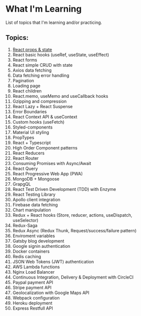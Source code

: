 # What I'm Learning

List of topics that I'm learning and/or practicing.

## Topics:

1) [React props & state](https://github.com/JoakimTeixeira/tweet-component)
2) React basic hooks (useRef, useState, useEffect)
3) React forms
4) React simple CRUD with state
5) Axios data fetching
6) Data fetching error handling
7) Pagination
8) Loading page 
9) React children
10) React.memo, useMemo and useCallback hooks
11) Gzipping and compression
12) React Lazy + React Suspense
13) Error Boundaries
14) React Context API & useContext
15) Custom hooks (useFetch)
16) Styled-components
17) Material UI styling
18) PropTypes
19) React + Typescript
20) High Order Component patterns
21) React Reducers
22) React Router
23) Consuming Promises with Async/Await
24) React Query
25) React Progressive Web App (PWA)
26) MongoDB + Mongoose
27) GrapgQL 
28) React Test Driven Development (TDD) with Enzyme
29) React Testing Library
30) Apollo client integration
31) Firebase data fetching
32) Chart manipulation
33) Redux + React hooks (Store, reducer, actions, useDispatch, useSelector)
34) Redux-Saga
35) Redux Async (Redux Thunk, Request/success/failure pattern)
36) Enviroment variables  
37) Gatsby blog development
38) Google signin authentication
39) Docker containers
40) Redis caching
41) JSON Web Tokens (JWT) authentication
42) AWS Lambda functions
43) Nginx Load Balancer
44) Continuous Integration, Delivery & Deployment with CircleCI
45) Paypal payment API
46) Stripe payment API
47) Geolocalization with Google Maps API
48) Webpack configuration
49) Heroku deployment
50) Express Restfull API 
